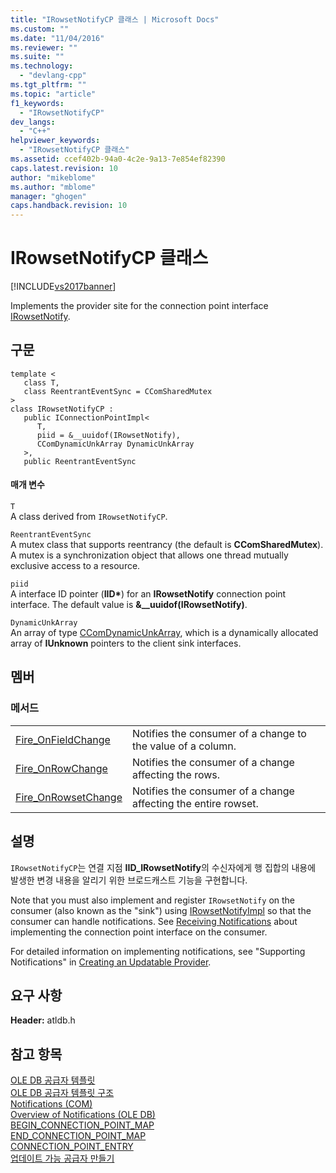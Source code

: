 ```yaml
---
title: "IRowsetNotifyCP 클래스 | Microsoft Docs"
ms.custom: ""
ms.date: "11/04/2016"
ms.reviewer: ""
ms.suite: ""
ms.technology: 
  - "devlang-cpp"
ms.tgt_pltfrm: ""
ms.topic: "article"
f1_keywords: 
  - "IRowsetNotifyCP"
dev_langs: 
  - "C++"
helpviewer_keywords: 
  - "IRowsetNotifyCP 클래스"
ms.assetid: ccef402b-94a0-4c2e-9a13-7e854ef82390
caps.latest.revision: 10
author: "mikeblome"
ms.author: "mblome"
manager: "ghogen"
caps.handback.revision: 10
---
```

# IRowsetNotifyCP 클래스
[!INCLUDE[vs2017banner](../../assembler/inline/includes/vs2017banner.md)]

Implements the provider site for the connection point interface [IRowsetNotify](https://msdn.microsoft.com/en-us/library/ms712959.aspx).  
  
## 구문  
  
```  
template <  
   class T,   
   class ReentrantEventSync = CComSharedMutex   
>  
class IRowsetNotifyCP :   
   public IConnectionPointImpl<  
      T,   
      piid = &__uuidof(IRowsetNotify),   
      CComDynamicUnkArray DynamicUnkArray  
   >,  
   public ReentrantEventSync  
```  
  
#### 매개 변수  
 `T`  
 A class derived from `IRowsetNotifyCP`.  
  
 `ReentrantEventSync`  
 A mutex class that supports reentrancy \(the default is **CComSharedMutex**\).  A mutex is a synchronization object that allows one thread mutually exclusive access to a resource.  
  
 `piid`  
 A interface ID pointer \(**IID\***\) for an **IRowsetNotify** connection point interface.  The default value is **&\_\_uuidof\(IRowsetNotify\)**.  
  
 `DynamicUnkArray`  
 An array of type [CComDynamicUnkArray](../../atl/reference/ccomdynamicunkarray-class.md), which is a dynamically allocated array of **IUnknown** pointers to the client sink interfaces.  
  
## 멤버  
  
### 메서드  
  
|||  
|-|-|  
|[Fire\_OnFieldChange](../../data/oledb/irowsetnotifycp-fire-onfieldchange.md)|Notifies the consumer of a change to the value of a column.|  
|[Fire\_OnRowChange](../../data/oledb/irowsetnotifycp-fire-onrowchange.md)|Notifies the consumer of a change affecting the rows.|  
|[Fire\_OnRowsetChange](../../data/oledb/irowsetnotifycp-fire-onrowsetchange.md)|Notifies the consumer of a change affecting the entire rowset.|  
  
## 설명  
 `IRowsetNotifyCP`는 연결 지점 **IID\_IRowsetNotify**의 수신자에게 행 집합의 내용에 발생한 변경 내용을 알리기 위한 브로드캐스트 기능을 구현합니다.  
  
 Note that you must also implement and register `IRowsetNotify` on the consumer \(also known as the "sink"\) using [IRowsetNotifyImpl](../../data/oledb/irowsetnotifyimpl-class.md) so that the consumer can handle notifications.  See [Receiving Notifications](../../data/oledb/receiving-notifications.md) about implementing the connection point interface on the consumer.  
  
 For detailed information on implementing notifications, see "Supporting Notifications" in [Creating an Updatable Provider](../../data/oledb/creating-an-updatable-provider.md).  
  
## 요구 사항  
 **Header:** atldb.h  
  
## 참고 항목  
 [OLE DB 공급자 템플릿](../../data/oledb/ole-db-provider-templates-cpp.md)   
 [OLE DB 공급자 템플릿 구조](../../data/oledb/ole-db-provider-template-architecture.md)   
 [Notifications \(COM\)](http://msdn.microsoft.com/library/windows/desktop/ms678433)   
 [Overview of Notifications \(OLE DB\)](https://msdn.microsoft.com/en-us/library/ms725406.aspx)   
 [BEGIN\_CONNECTION\_POINT\_MAP](../Topic/BEGIN_CONNECTION_POINT_MAP.md)   
 [END\_CONNECTION\_POINT\_MAP](../Topic/END_CONNECTION_POINT_MAP.md)   
 [CONNECTION\_POINT\_ENTRY](../Topic/CONNECTION_POINT_ENTRY.md)   
 [업데이트 가능 공급자 만들기](../../data/oledb/creating-an-updatable-provider.md)
